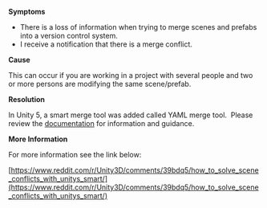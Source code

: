 
        

**Symptoms** 

*   There is a loss of information when trying to merge scenes and prefabs into a version control system.
*   I receive a notification that there is a merge conflict.

**Cause** 

This can occur if you are working in a project with several people and two or more persons are modifying the same scene/prefab.

**Resolution** 

In Unity 5, a smart merge tool was added called YAML merge tool.  Please review the [documentation](http://docs.unity3d.com/Manual/SmartMerge.html) for information and guidance.

**More Information** 

For more information see the link below:

[https://www.reddit.com/r/Unity3D/comments/39bdq5/how_to_solve_scene_conflicts_with_unitys_smart/](https://www.reddit.com/r/Unity3D/comments/39bdq5/how_to_solve_scene_conflicts_with_unitys_smart/)

      